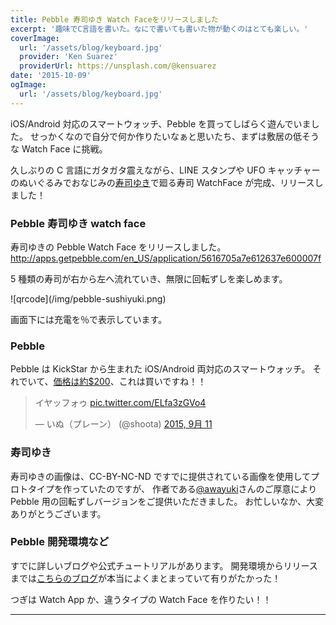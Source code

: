 ```yaml
---
title: Pebble 寿司ゆき Watch Faceをリリースしました
excerpt: '趣味でC言語を書いた。なにで書いても書いた物が動くのはとても楽しい。'
coverImage:
  url: '/assets/blog/keyboard.jpg'
  provider: 'Ken Suarez'
  providerUrl: https://unsplash.com/@kensuarez
date: '2015-10-09'
ogImage:
  url: '/assets/blog/keyboard.jpg'
---
```


iOS/Android 対応のスマートウォッチ、Pebble を買ってしばらく遊んでいました。
せっかくなので自分で何か作りたいなぁと思いたち、まずは敷居の低そうな Watch Face に挑戦。

久しぶりの C 言語にガタガタ震えながら、LINE スタンプや UFO キャッチャーのぬいぐるみでおなじみの[寿司ゆき](http://awayuki.net/sushiyuki/)で廻る寿司 WatchFace が完成、リリースしました！

<span class="more"></span>

### Pebble 寿司ゆき watch face

寿司ゆきの Pebble Watch Face をリリースしました。
http://apps.getpebble.com/en_US/application/5616705a7e612637e600007f

5 種類の寿司が右から左へ流れていき、無限に回転ずしを楽しめます。

<div class="img">![qrcode](/img/pebble-sushiyuki.png)</div>

画面下には充電を％で表示しています。

### Pebble

Pebble は KickStar から生まれた iOS/Android 両対応のスマートウォッチ。
それでいて、[価格は約$200](https://www.pebble.com/buy-pebble-time-smartwatch)、これは買いですね！！

<blockquote class="twitter-tweet" lang="ja"><p lang="ja" dir="ltr">イヤッフォゥ <a href="http://t.co/ELfa3zGVo4">pic.twitter.com/ELfa3zGVo4</a></p>&mdash; いぬ（プレーン） (@shoota) <a href="https://twitter.com/shoota/status/642288994567385088">2015, 9月 11</a></blockquote>
<script async src="//platform.twitter.com/widgets.js" charset="utf-8"></script>

### 寿司ゆき

寿司ゆきの画像は、CC-BY-NC-ND ですでに提供されている画像を使用してプロトタイプを作っていたのですが、
作者である[@awayuki](https://twitter.com/awayuki)さんのご厚意により Pebble 用の回転ずしバージョンをご提供いただきました。
お忙しいなか、大変ありがとうございます。

### Pebble 開発環境など

すでに詳しいブログや公式チュートリアルがあります。
開発環境からリリースまでは[こちらのブログ](http://shikarunochi.matrix.jp/?p=1113)が本当によくまとまっていて有りがたかった！

つぎは Watch App か、違うタイプの Watch Face を作りたい！！

---
